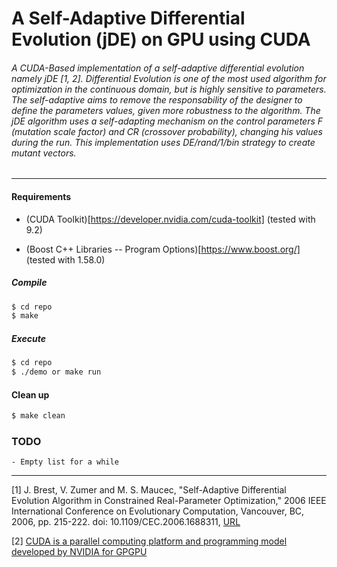 # A Self-Adaptive Differential Evolution (jDE) on GPU using CUDA

###### A CUDA-Based implementation of a self-adaptive differential evolution namely jDE [1, 2]. Differential Evolution is one of the most used algorithm for optimization in the continuous domain, but is highly sensitive to parameters. The self-adaptive aims to remove the responsability of the designer to define the parameters values, given more robustness to the algorithm. The jDE algorithm uses a self-adapting mechanism on the control parameters F (mutation scale factor) and CR (crossover probability), changing his values during the run. This implementation uses DE/rand/1/bin strategy to create mutant vectors.

***
#### Requirements

- (CUDA Toolkit)[https://developer.nvidia.com/cuda-toolkit] (tested with 9.2)

- (Boost C++ Libraries -- Program Options)[https://www.boost.org/] (tested with 1.58.0)

##### Compile

```sh
$ cd repo
$ make
```
##### Execute

```sh
$ cd repo
$ ./demo or make run
```

#### Clean up

```sh
$ make clean
```

### TODO

    - Empty list for a while

***

[1] J. Brest, V. Zumer and M. S. Maucec, "Self-Adaptive Differential Evolution Algorithm in Constrained Real-Parameter Optimization," 2006 IEEE International Conference on Evolutionary Computation, Vancouver, BC, 2006, pp. 215-222. doi: 10.1109/CEC.2006.1688311, [URL](http://ieeexplore.ieee.org/stamp/stamp.jsp?tp=&arnumber=1688311&isnumber=35623)

[2] [CUDA is a parallel computing platform and programming model developed by NVIDIA for GPGPU](https://developer.nvidia.com/cuda-zone)
